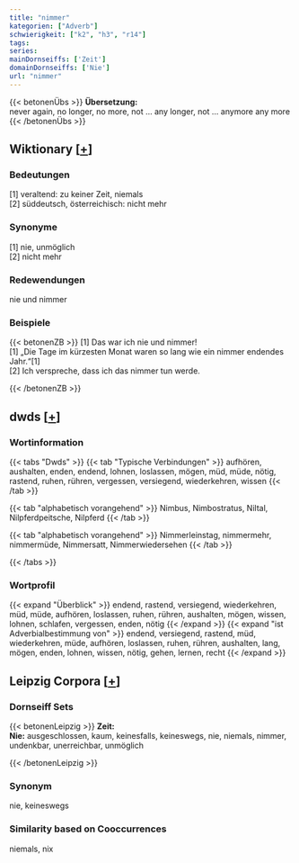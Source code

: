 ```yaml
---
title: "nimmer"
kategorien: ["Adverb"]
schwierigkeit: ["k2", "h3", "r14"]
tags:
series:
mainDornseiffs: ['Zeit']
domainDornseiffs: ['Nie']
url: "nimmer"
---
```


{{< betonenÜbs >}}
**Übersetzung:**  
never again, no longer, no more, not … any longer, not … anymore any more  
{{< /betonenÜbs >}}

## Wiktionary [[+](https://de.wiktionary.org/wiki/nimmer)]

### Bedeutungen
[1] veraltend: zu keiner Zeit, niemals  
[2] süddeutsch, österreichisch: nicht mehr  

### Synonyme
[1] nie, unmöglich  
[2] nicht mehr  

### Redewendungen
nie und nimmer  

### Beispiele
{{< betonenZB >}}
[1] Das war ich nie und nimmer!  
[1] „Die Tage im kürzesten Monat waren so lang wie ein nimmer endendes Jahr.“[1]  
[2] Ich verspreche, dass ich das nimmer tun werde.  

{{< /betonenZB >}}


## dwds [[+](https://www.dwds.de/wb/nimmer)]

### Wortinformation
{{< tabs "Dwds" >}}
{{< tab "Typische Verbindungen" >}}
aufhören, aushalten, enden, endend, lohnen, loslassen, mögen, müd, müde, nötig, rastend, ruhen, rühren, vergessen, versiegend, wiederkehren, wissen
{{< /tab >}}

{{< tab "alphabetisch vorangehend" >}}
Nimbus, Nimbostratus, Niltal, Nilpferdpeitsche, Nilpferd
{{< /tab >}}

{{< tab "alphabetisch vorangehend" >}}
Nimmerleinstag, nimmermehr, nimmermüde, Nimmersatt, Nimmerwiedersehen
{{< /tab >}}

{{< /tabs >}}

### Wortprofil
{{< expand "Überblick" >}} endend, rastend, versiegend, wiederkehren, müd, müde, aufhören, loslassen, ruhen, rühren, aushalten, mögen, wissen, lohnen, schlafen, vergessen, enden, nötig {{< /expand >}}
{{< expand "ist Adverbialbestimmung von" >}} endend, versiegend, rastend, müd, wiederkehren, müde, aufhören, loslassen, ruhen, rühren, aushalten, lang, mögen, enden, lohnen, wissen, nötig, gehen, lernen, recht {{< /expand >}}

## Leipzig Corpora [[+](https://corpora.uni-leipzig.de/en/res?word=nimmer&corpusId=deu_newscrawl-public_2018)]

### Dornseiff Sets
{{< betonenLeipzig >}}
**Zeit:**  
**Nie:** ausgeschlossen, kaum, keinesfalls, keineswegs, nie, niemals, nimmer, undenkbar, unerreichbar, unmöglich  

{{< /betonenLeipzig >}}

### Synonym
nie, keineswegs


### Similarity based on Cooccurrences
niemals, nix

